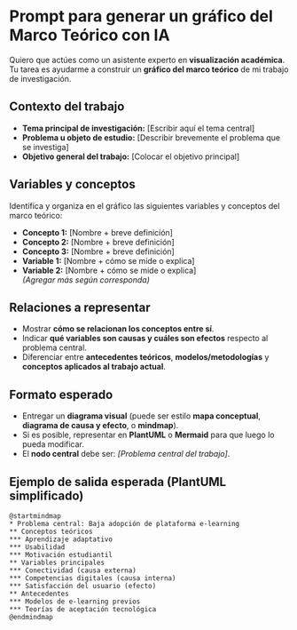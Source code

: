 # Prompt para generar un gráfico del Marco Teórico con IA

Quiero que actúes como un asistente experto en **visualización académica**.  
Tu tarea es ayudarme a construir un **gráfico del marco teórico** de mi trabajo de investigación.

## Contexto del trabajo
- **Tema principal de investigación:** [Escribir aquí el tema central]  
- **Problema u objeto de estudio:** [Describir brevemente el problema que se investiga]  
- **Objetivo general del trabajo:** [Colocar el objetivo principal]  

## Variables y conceptos
Identifica y organiza en el gráfico las siguientes variables y conceptos del marco teórico:  
- **Concepto 1:** [Nombre + breve definición]  
- **Concepto 2:** [Nombre + breve definición]  
- **Concepto 3:** [Nombre + breve definición]  
- **Variable 1:** [Nombre + cómo se mide o explica]  
- **Variable 2:** [Nombre + cómo se mide o explica]  
*(Agregar más según corresponda)*  

## Relaciones a representar
- Mostrar **cómo se relacionan los conceptos entre sí**.  
- Indicar **qué variables son causas y cuáles son efectos** respecto al problema central.  
- Diferenciar entre **antecedentes teóricos**, **modelos/metodologías** y **conceptos aplicados al trabajo actual**.  

## Formato esperado
- Entregar un **diagrama visual** (puede ser estilo **mapa conceptual**, **diagrama de causa y efecto**, o **mindmap**).  
- Si es posible, representar en **PlantUML** o **Mermaid** para que luego lo pueda modificar.  
- El **nodo central** debe ser: *[Problema central del trabajo]*.  

## Ejemplo de salida esperada (PlantUML simplificado)

```plantuml
@startmindmap
* Problema central: Baja adopción de plataforma e-learning
** Conceptos teóricos
*** Aprendizaje adaptativo
*** Usabilidad
*** Motivación estudiantil
** Variables principales
*** Conectividad (causa externa)
*** Competencias digitales (causa interna)
*** Satisfacción del usuario (efecto)
** Antecedentes
*** Modelos de e-learning previos
*** Teorías de aceptación tecnológica
@endmindmap
